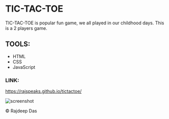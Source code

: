 # TIC-TAC-TOE
TIC-TAC-TOE is popular fun game, we all played in our childhood days. This is a 2 players game.

## TOOLS:
- HTML
- CSS
- JavaScript

### LINK:

https://rajspeaks.github.io/tictactoe/


![screenshot](https://user-images.githubusercontent.com/44817007/147819550-f5267c30-f02f-4a8b-a4d8-e6e10f4a75b4.png)

&copy; Rajdeep Das
